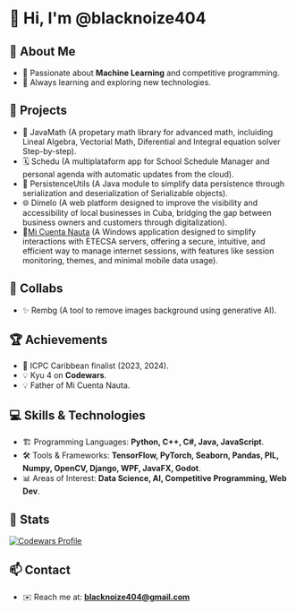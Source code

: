 # 👋 Hi, I'm @blacknoize404

## 🚀 About Me
- 🤖 Passionate about **Machine Learning** and competitive programming.
- 📌 Always learning and exploring new technologies.

## 🧱 Projects
- 🔢 JavaMath (A propetary math library for advanced math, incluiding Lineal Algebra, Vectorial Math, Diferential and Integral equation solver Step-by-step).
- 🗓️ Schedu (A multiplataform app for School Schedule Manager and personal agenda with automatic updates from the cloud).
- 💾 PersistenceUtils (A Java module to simplify data persistence through serialization and deserialization of Serializable objects).
- 🌐 Dímelo (A web platform designed to improve the visibility and accessibility of local businesses in Cuba, bridging the gap between business owners and customers through digitalization).
- 📡[Mi Cuenta Nauta](https://micuentanauta.github.io) (A Windows application designed to simplify interactions with ETECSA servers, offering a secure, intuitive, and efficient way to manage internet sessions, with features like session monitoring, themes, and minimal mobile data usage).

## 🤝 Collabs
- ✨ Rembg (A tool to remove images background using generative AI).

## 🏆 Achievements
- 🏅 ICPC Caribbean finalist (2023, 2024).
- 💡 Kyu 4 on **Codewars**.
- 💡 Father of Mi Cuenta Nauta.

## 💻 Skills & Technologies
- 🏗 Programming Languages: **Python, C++, C#, Java, JavaScript**.
- 🛠 Tools & Frameworks: **TensorFlow, PyTorch, Seaborn, Pandas, PIL, Numpy, OpenCV, Django, WPF, JavaFX, Godot**.
- 📊 Areas of Interest: **Data Science, AI, Competitive Programming, Web Dev**.

## 🔗 Stats
[![Codewars Profile](https://www.codewars.com/users/blacknoize404/badges/large)](https://www.codewars.com/users/blacknoize404)
<!---
 [![GitHub Stats](https://github-readme-stats.vercel.app/api?username=blacknoize404&show_icons=true)](https://github.com/blacknoize404)
--->
## 📫 Contact
- ✉️ Reach me at: **blacknoize404@gmail.com**
